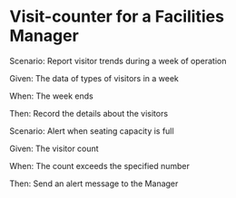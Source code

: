 # Visit-counter for a Facilities Manager

Scenario: Report visitor trends during a week of operation

  Given: The data of types of visitors in a week

  When: The week ends

  Then: Record the details about the visitors

Scenario: Alert when seating capacity is full

  Given: The visitor count

  When: The count exceeds the specified number

  Then: Send an alert message to the Manager
